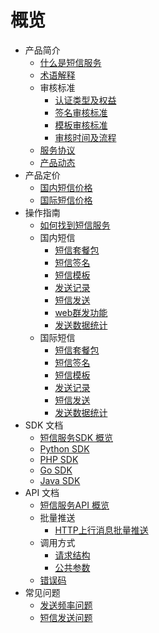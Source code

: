 # 概览


* 产品简介
    * [什么是短信服务](/usms/introduction/2001)
    * [术语解释](/usms/introduction/2003)
    * 审核标准
        * [认证类型及权益](/usms/introduction/2005/2101)
        * [签名审核标准](/usms/introduction/2005/2103)
        * [模板审核标准](/usms/introduction/2005/2105)
        * [审核时间及流程](/usms/introduction/2005/2107)
    * [服务协议](/usms/introduction/service_level)
    * [产品动态](/usms/introduction/2009)
* 产品定价
    * [国内短信价格](/usms/price/3003)
    * [国际短信价格](/usms/price/3005)
* 操作指南
    * [如何找到短信服务](/usms/guide/5001)
    * 国内短信
        * [短信套餐包](/usms/guide/5003/301)
        * [短信签名](/usms/guide/5003/303)
        * [短信模板](/usms/guide/5003/305)
        * [发送记录](/usms/guide/5003/307)
        * [短信发送](/usms/guide/5003/309)
        * [web群发功能](/usms/guide/5003/311)
        * [发送数据统计](/usms/guide/5003/313)
    * 国际短信
        * [短信套餐包](/usms/guide/5005/501)
        * [短信签名](/usms/guide/5005/503)
        * [短信模板](/usms/guide/5005/505)
        * [发送记录](/usms/guide/5005/507)
        * [短信发送](/usms/guide/5005/509)
        * [发送数据统计](/usms/guide/5005/513)
* SDK 文档
    * [短信服务SDK 概览](/usms/sdk_docs/7001)
    * [Python SDK](/usms/sdk_docs/7003)
    * [PHP SDK](/usms/sdk_docs/7005)
    * [Go SDK](/usms/sdk_docs/7007)
    * [Java SDK](/usms/sdk_docs/7009)
* API 文档
    * [短信服务API 概览](/usms/api_docs/9001)
    * 批量推送
      * [HTTP上行消息批量推送](/usms/api_docs/ret_message/usmsUp)
    * 调用方式
      * [请求结构](/usms/api_docs/req_construct/req_cons)
      * [公共参数](/usms/api_docs/req_construct/com_param)
    * [错误码](/usms/error_code)
* 常见问题
    * [发送频率问题](/usms/faq/1107)    
    * [短信发送问题](/usms/faq/1109)    













​    


​        
